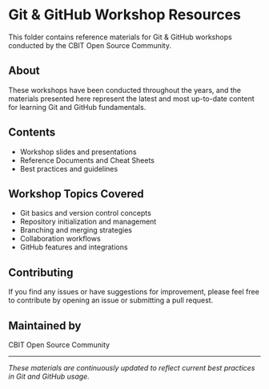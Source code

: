 # Git & GitHub Workshop Resources

This folder contains reference materials for Git & GitHub workshops conducted by the CBIT Open Source Community.

## About

These workshops have been conducted throughout the years, and the materials presented here represent the latest and most up-to-date content for learning Git and GitHub fundamentals.

## Contents

- Workshop slides and presentations
- Reference Documents and Cheat Sheets
- Best practices and guidelines

## Workshop Topics Covered

- Git basics and version control concepts
- Repository initialization and management
- Branching and merging strategies
- Collaboration workflows
- GitHub features and integrations

## Contributing

If you find any issues or have suggestions for improvement, please feel free to contribute by opening an issue or submitting a pull request.

## Maintained by

CBIT Open Source Community

---

*These materials are continuously updated to reflect current best practices in Git and GitHub usage.*